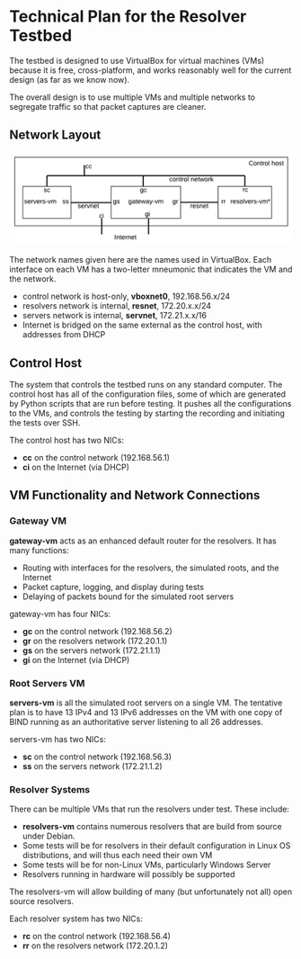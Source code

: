 # Technical Plan for the Resolver Testbed

The testbed is designed to use VirtualBox for virtual machines (VMs) because it is free, cross-platform, and works
reasonably well for the current design (as far as we know now).

The overall design is to use multiple VMs and multiple networks to segregate traffic so that packet captures are cleaner.

## Network Layout

<img src="testbed-layout.png" width=700px>

The network names given here are the names used in VirtualBox.
Each interface on each VM has a two-letter mneumonic that indicates the VM and the network.

 * control network is host-only, **vboxnet0**, 192.168.56.x/24
 * resolvers network is internal, **resnet**, 172.20.x.x/24
 * servers network is internal, **servnet**, 172.21.x.x/16
 * Internet is bridged on the same external as the control host, with addresses from DHCP
 
## Control Host

The system that controls the testbed runs on any standard computer.
The control host has all of the configuration files, some of which are generated by Python scripts that are run before testing.
It pushes all the configurations to the VMs, and controls the testing by starting the recording and initiating the
tests over SSH.

The control host has two NICs:

 * **cc** on the control network (192.168.56.1)
 * **ci** on the Internet (via DHCP)

## VM Functionality and Network Connections

### Gateway VM

**gateway-vm** acts as an enhanced default router for the resolvers.
It has many functions:

 * Routing with interfaces for the resolvers, the simulated roots, and the Internet
 * Packet capture, logging, and display during tests
 * Delaying of packets bound for the simulated root servers
 
gateway-vm has four NICs:
 
 * **gc** on the control network (192.168.56.2)
 * **gr** on the resolvers network (172.20.1.1)
 * **gs** on the servers network (172.21.1.1)
 * **gi** on the Internet (via DHCP)
 
### Root Servers VM

**servers-vm** is all the simulated root servers on a single VM.
The tentative plan is to have 13 IPv4 and 13 IPv6 addresses on the VM
with one copy of BIND running as an authoritative server listening to
all 26 addresses. 

servers-vm has two NICs:

 * **sc** on the control network (192.168.56.3)
 * **ss** on the servers network (172.21.1.2)

### Resolver Systems

There can be multiple VMs that run the resolvers under test.
These include:

 * **resolvers-vm** contains numerous resolvers that are build
 from source under Debian.
 * Some tests will be for resolvers in their default configuration
 in Linux OS distributions, and will thus each need their own VM
 * Some tests will be for non-Linux VMs, particularly Windows Server
 * Resolvers running in hardware will possibly be supported

The resolvers-vm will allow building of many (but unfortunately not all) open source
resolvers.

Each resolver system has two NICs:

 * **rc** on the control network (192.168.56.4)
 * **rr** on the resolvers network (172.20.1.2)

